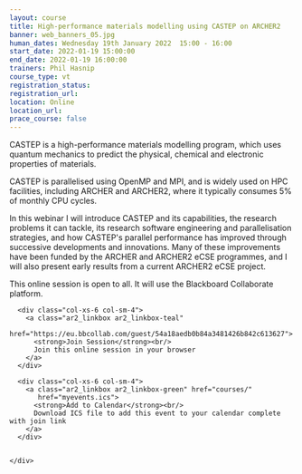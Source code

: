 ```yaml
---
layout: course
title: High-performance materials modelling using CASTEP on ARCHER2
banner: web_banners_05.jpg
human_dates: Wednesday 19th January 2022  15:00 - 16:00 
start_date: 2022-01-19 15:00:00
end_date: 2022-01-19 16:00:00
trainers: Phil Hasnip
course_type: vt
registration_status:
registration_url:
location: Online
location_url:
prace_course: false
---
```


CASTEP is a high-performance materials modelling program, which uses quantum mechanics to predict the physical, chemical and electronic properties of materials. 

CASTEP is parallelised using OpenMP and MPI, and is widely used on HPC facilities, including ARCHER and ARCHER2, where it typically consumes 5% of monthly CPU cycles. 

In this webinar I will introduce CASTEP and its capabilities, the research problems it can tackle, its research software engineering and parallelisation strategies, and how CASTEP's parallel performance has improved through successive developments and innovations. Many of these improvements have been funded by the ARCHER and ARCHER2 eCSE programmes, and I will also present early results from a current ARCHER2 eCSE project.


This online session is open to all. It will use the Blackboard Collaborate platform.


<section id="service">

  <div class="row ">	

      <div class="col-xs-6 col-sm-4">
        <a class="ar2_linkbox ar2_linkbox-teal" 
          href="https://eu.bbcollab.com/guest/54a18aedb0b84a3481426b842c613627">
          <strong>Join Session</strong><br/>
          Join this online session in your browser
        </a>
      </div>

      <div class="col-xs-6 col-sm-4">
        <a class="ar2_linkbox ar2_linkbox-green" href="courses/"
           href="myevents.ics">
          <strong>Add to Calendar</strong><br/>
          Download ICS file to add this event to your calendar complete with join link
        </a>
      </div>

											
    </div>




<!--
<h2><a name="video">Video</a></h2>

<div>

<iframe title="Video"  width="560" height="315" src="https://www.youtube.com/embed/XXXXXXXXXXX" frameborder="0" allow="accelerometer; autoplay; encrypted-media; gyroscope; picture-in-picture" allowfullscreen></iframe>

</div>

-->

<!--

<section id="service">
  <div class="container">
    <div class="row ">	



      <div class="col-xs-6 col-sm-4">
        <a class="ar2_linkbox ar2_linkbox-teal" href="  ">
          <strong>Transcript</strong><br/>
          Download a transcript of the video audio
        </a>
      </div>



      <div class="col-xs-6 col-sm-4">
        <a class="ar2_linkbox ar2_linkbox-green" href="courses/"
           href="ARCHER2_Training_VT.pdf">
          <strong>Slides</strong><br/>
          Download pdf of the presentation.
        </a>
      </div>
										
    </div>
  </div>
</section>
-->

